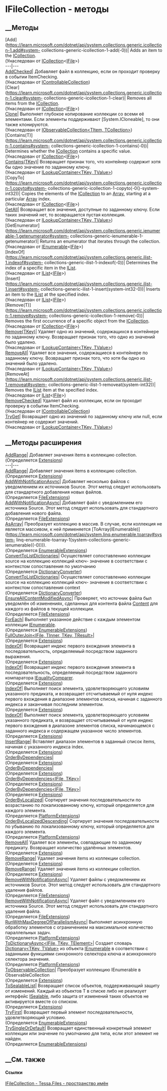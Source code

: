 # IFileCollection - методы
##  __Методы
[Add](https://learn.microsoft.com/dotnet/api/system.collections.generic.icollection-1.add#system-
collections-generic-icollection-1-add\(-0\))| Adds an item to the
[ICollection<T>](https://learn.microsoft.com/dotnet/api/system.collections.generic.icollection-1).  
(Унаследован от
[ICollection](https://learn.microsoft.com/dotnet/api/system.collections.generic.icollection-1)<[IFile](T_Tessa_Files_IFile.htm)>)  
---|---  
[AddChecked](M_Tessa_Platform_Collections_IControllableCollection_1_AddChecked.htm)|
Добавляет файл в коллекцию, если он проходит проверку в событии ItemChecking.  
(Унаследован от
[IControllableCollection<TItem>](T_Tessa_Platform_Collections_IControllableCollection_1.htm))  
[Clear](https://learn.microsoft.com/dotnet/api/system.collections.generic.icollection-1.clear#system-
collections-generic-icollection-1-clear)| Removes all items from the
[ICollection<T>](https://learn.microsoft.com/dotnet/api/system.collections.generic.icollection-1).  
(Унаследован от
[ICollection](https://learn.microsoft.com/dotnet/api/system.collections.generic.icollection-1)<[IFile](T_Tessa_Files_IFile.htm)>)  
[Clone](M_Tessa_Platform_Collections_IObservableCollection_2_Clone.htm)|
Выполняет глубокое копирование коллекции со всеми её элементами. Если элементы
поддерживают [System.ICloneable], то они также клонируются.  
(Унаследован от [IObservableCollection<TItem,
TCollection>](T_Tessa_Platform_Collections_IObservableCollection_2.htm))  
[Contains(T)](https://learn.microsoft.com/dotnet/api/system.collections.generic.icollection-1.contains#system-
collections-generic-icollection-1-contains\(-0\))| Determines whether the
[ICollection<T>](https://learn.microsoft.com/dotnet/api/system.collections.generic.icollection-1)
contains a specific value.  
(Унаследован от
[ICollection](https://learn.microsoft.com/dotnet/api/system.collections.generic.icollection-1)<[IFile](T_Tessa_Files_IFile.htm)>)  
[Contains(TKey)](M_Tessa_Platform_Collections_ILookupContainer_2_Contains.htm)|
Возвращает признак того, что контейнер содержит хотя бы одно значение по
заданному ключу.  
(Унаследован от [ILookupContainer<TKey,
TValue>](T_Tessa_Platform_Collections_ILookupContainer_2.htm))  
[CopyTo](https://learn.microsoft.com/dotnet/api/system.collections.generic.icollection-1.copyto#system-
collections-generic-icollection-1-copyto\(-0\(\)-system-int32\))| Copies the
elements of the
[ICollection<T>](https://learn.microsoft.com/dotnet/api/system.collections.generic.icollection-1)
to an [Array](https://learn.microsoft.com/dotnet/api/system.array), starting
at a particular [Array](https://learn.microsoft.com/dotnet/api/system.array)
index.  
(Унаследован от
[ICollection](https://learn.microsoft.com/dotnet/api/system.collections.generic.icollection-1)<[IFile](T_Tessa_Files_IFile.htm)>)  
[GetAll](M_Tessa_Platform_Collections_ILookupContainer_2_GetAll.htm)|
Возвращает все значения, доступные по заданному ключу. Если таких значений
нет, то возвращается пустая коллекция.  
(Унаследован от [ILookupContainer<TKey,
TValue>](T_Tessa_Platform_Collections_ILookupContainer_2.htm))  
[GetEnumerator](https://learn.microsoft.com/dotnet/api/system.collections.generic.ienumerable-1.getenumerator#system-
collections-generic-ienumerable-1-getenumerator)| Returns an enumerator that
iterates through the collection.  
(Унаследован от
[IEnumerable](https://learn.microsoft.com/dotnet/api/system.collections.generic.ienumerable-1)<[IFile](T_Tessa_Files_IFile.htm)>)  
[IndexOf](https://learn.microsoft.com/dotnet/api/system.collections.generic.ilist-1.indexof#system-
collections-generic-ilist-1-indexof\(-0\))| Determines the index of a specific
item in the
[IList<T>](https://learn.microsoft.com/dotnet/api/system.collections.generic.ilist-1).  
(Унаследован от
[IList](https://learn.microsoft.com/dotnet/api/system.collections.generic.ilist-1)<[IFile](T_Tessa_Files_IFile.htm)>)  
[Insert](https://learn.microsoft.com/dotnet/api/system.collections.generic.ilist-1.insert#system-
collections-generic-ilist-1-insert\(system-int32-0\))| Inserts an item to the
[IList<T>](https://learn.microsoft.com/dotnet/api/system.collections.generic.ilist-1)
at the specified index.  
(Унаследован от
[IList](https://learn.microsoft.com/dotnet/api/system.collections.generic.ilist-1)<[IFile](T_Tessa_Files_IFile.htm)>)  
[Remove(T)](https://learn.microsoft.com/dotnet/api/system.collections.generic.icollection-1.remove#system-
collections-generic-icollection-1-remove\(-0\))| Removes the first occurrence
of a specific object from the
[ICollection<T>](https://learn.microsoft.com/dotnet/api/system.collections.generic.icollection-1).  
(Унаследован от
[ICollection](https://learn.microsoft.com/dotnet/api/system.collections.generic.icollection-1)<[IFile](T_Tessa_Files_IFile.htm)>)  
[Remove(TKey)](M_Tessa_Platform_Collections_ILookupContainer_2_Remove.htm)|
Удаляет одно из значений, содержащихся в контейнере по заданному ключу.
Возвращает признак того, что одно из значений было удалено.  
(Унаследован от [ILookupContainer<TKey,
TValue>](T_Tessa_Platform_Collections_ILookupContainer_2.htm))  
[RemoveAll](M_Tessa_Platform_Collections_ILookupContainer_2_RemoveAll.htm)|
Удаляет все значения, содержащиеся в контейнере по заданному ключу. Возвращает
признак того, что хотя бы одно из значений было удалено.  
(Унаследован от [ILookupContainer<TKey,
TValue>](T_Tessa_Platform_Collections_ILookupContainer_2.htm))  
[RemoveAt](https://learn.microsoft.com/dotnet/api/system.collections.generic.ilist-1.removeat#system-
collections-generic-ilist-1-removeat\(system-int32\))| Removes the
[IList<T>](https://learn.microsoft.com/dotnet/api/system.collections.generic.ilist-1)
item at the specified index.  
(Унаследован от
[IList](https://learn.microsoft.com/dotnet/api/system.collections.generic.ilist-1)<[IFile](T_Tessa_Files_IFile.htm)>)  
[RemoveChecked](M_Tessa_Platform_Collections_IControllableCollection_1_RemoveChecked.htm)|
Удаляет файл из коллекции, если он проходит проверку в событии ItemChecking.  
(Унаследован от
[IControllableCollection<TItem>](T_Tessa_Platform_Collections_IControllableCollection_1.htm))  
[TryGet](M_Tessa_Platform_Collections_ILookupContainer_2_TryGet.htm)|
Возвращает одно из значений по заданному ключу или null, если контейнер не
содержит значений.  
(Унаследован от [ILookupContainer<TKey,
TValue>](T_Tessa_Platform_Collections_ILookupContainer_2.htm))  
##  __Методы расширения
[AddRange<IFile>](M_Tessa_Platform_Collections_Extensions_AddRange__1.htm)|
Добавляет значения items в коллекцию collection.  
(Определяется [Extensions](T_Tessa_Platform_Collections_Extensions.htm))  
---|---  
[AddRange<IFile>](M_Tessa_Platform_Collections_Extensions_AddRange__1_1.htm)|
Добавляет значения items в коллекцию collection.  
(Определяется [Extensions](T_Tessa_Platform_Collections_Extensions.htm))  
[AddWithNotificationAsync](M_Tessa_Files_FileExtensions_AddWithNotificationAsync.htm)|
Добавляет несколько файлов с уведомлением их источников Source. Этот метод
следует использовать для стандартного добавления новых файлов.  
(Определяется [FileExtensions](T_Tessa_Files_FileExtensions.htm))  
[AddWithNotificationAsync](M_Tessa_Files_FileExtensions_AddWithNotificationAsync_1.htm)|
Добавляет файл с уведомлением его источника Source. Этот метод следует
использовать для стандартного добавления нового файла.  
(Определяется [FileExtensions](T_Tessa_Files_FileExtensions.htm))  
[AsArray<IFile>](M_Tessa_Platform_Collections_EnumerableExtensions_AsArray__1.htm)|
Преобразует коллекцию в массив. В случае, если коллекция не является массивом,
к ней применяется
[ToArray<TSource>(IEnumerable<TSource>)](https://learn.microsoft.com/dotnet/api/system.linq.enumerable.toarray#system-
linq-enumerable-toarray-1\(system-collections-generic-
ienumerable\(\(-0\)\)\)).  
(Определяется
[EnumerableExtensions](T_Tessa_Platform_Collections_EnumerableExtensions.htm))  
[ConvertToListDictionaries<IFile>](M_Tessa_Views_Mapping_DictionaryConverter_ConvertToListDictionaries__1.htm)|
Осуществляет сопоставлению коллекции source на коллекцию коллекций ключ-
значение в соответствии с контекстом сопоставления по умолчанию  
(Определяется
[DictionaryConverter](T_Tessa_Views_Mapping_DictionaryConverter.htm))  
[ConvertToListDictionaries<IFile>](M_Tessa_Views_Mapping_DictionaryConverter_ConvertToListDictionaries__1_1.htm)|
Осуществляет сопоставлению коллекции source на коллекцию коллекций ключ-
значение в соответствии с контекстом сопоставления context  
(Определяется
[DictionaryConverter](T_Tessa_Views_Mapping_DictionaryConverter.htm))  
[EnsureAllContentModifiedAsync](M_Tessa_Files_FileExtensions_EnsureAllContentModifiedAsync.htm)|
Проверяет, что источник файла был уведомлён об изменениях, сделанных для
контента файла [Content](P_Tessa_Files_IFileObject_Content.htm) для каждого из
файлов в текущей коллекции.  
(Определяется [FileExtensions](T_Tessa_Files_FileExtensions.htm))  
[ForEach<IFile>](M_Tessa_Platform_Collections_EnumerableExtensions_ForEach__1.htm)|
Выполняет указанное действие с каждым элементом коллекции
[IEnumerable<T>](https://learn.microsoft.com/dotnet/api/system.collections.generic.ienumerable-1).  
(Определяется
[EnumerableExtensions](T_Tessa_Platform_Collections_EnumerableExtensions.htm))  
[FullOuterJoin<IFile, TInner, TKey,
TResult>](M_Tessa_Platform_Collections_Extensions_FullOuterJoin__4.htm)|  
(Определяется [Extensions](T_Tessa_Platform_Collections_Extensions.htm))  
[IndexOf<IFile>](M_Tessa_Platform_Collections_Extensions_IndexOf__1.htm)|
Возвращает индекс первого вхождения элемента в последовательность,
определяемый посредством заданного выражения.  
(Определяется [Extensions](T_Tessa_Platform_Collections_Extensions.htm))  
[IndexOf<IFile>](M_Tessa_Platform_Collections_Extensions_IndexOf__1_1.htm)|
Возвращает индекс первого вхождения элемента в последовательность,
определяемый посредством заданного компаратора
[IEqualityComparer<T>](https://learn.microsoft.com/dotnet/api/system.collections.generic.iequalitycomparer-1).  
(Определяется [Extensions](T_Tessa_Platform_Collections_Extensions.htm))  
[IndexOf<IFile>](M_Tessa_Platform_Collections_Extensions_IndexOf__1_2.htm)|
Выполняет поиск элемента, удовлетворяющего условиям указанного предиката, и
возвращает отсчитываемый от нуля индекс первого вхождения в диапазоне
элементов списка, начиная с заданного индекса и заканчивая последним
элементом.  
(Определяется [Extensions](T_Tessa_Platform_Collections_Extensions.htm))  
[IndexOf<IFile>](M_Tessa_Platform_Collections_Extensions_IndexOf__1_3.htm)|
Выполняет поиск элемента, удовлетворяющего условиям указанного предиката, и
возвращает отсчитываемый от нуля индекс первого вхождения в диапазоне
элементов списка, начинающемся с заданного индекса и содержащем указанное
число элементов.  
(Определяется [Extensions](T_Tessa_Platform_Collections_Extensions.htm))  
[InsertRange<IFile>](M_Tessa_Platform_Collections_Extensions_InsertRange__1.htm)|
Вставляет диапазон элементов в заданный список items, начиная с указанного
индекса index.  
(Определяется [Extensions](T_Tessa_Platform_Collections_Extensions.htm))  
[OrderByDependencies<IFile>](M_Tessa_Platform_Collections_Extensions_OrderByDependencies__1.htm)|  
(Определяется [Extensions](T_Tessa_Platform_Collections_Extensions.htm))  
[OrderByDependencies<IFile>](M_Tessa_Platform_Collections_Extensions_OrderByDependencies__1_1.htm)|  
(Определяется [Extensions](T_Tessa_Platform_Collections_Extensions.htm))  
[OrderByDependencies<IFile,
TKey>](M_Tessa_Platform_Collections_Extensions_OrderByDependencies__2.htm)|  
(Определяется [Extensions](T_Tessa_Platform_Collections_Extensions.htm))  
[OrderByDependencies<IFile,
TKey>](M_Tessa_Platform_Collections_Extensions_OrderByDependencies__2_1.htm)|  
(Определяется [Extensions](T_Tessa_Platform_Collections_Extensions.htm))  
[OrderByLocalized<IFile>](M_Tessa_Platform_PlatformExtensions_OrderByLocalized__1.htm)|
Сортирует значения последовательности по возрастанию по локализованному ключу,
который определяется для каждого элемента.  
(Определяется [PlatformExtensions](T_Tessa_Platform_PlatformExtensions.htm))  
[OrderByLocalizedDescending<IFile>](M_Tessa_Platform_PlatformExtensions_OrderByLocalizedDescending__1.htm)|
Сортирует значения последовательности по убыванию по локализованному ключу,
который определяется для каждого элемента.  
(Определяется [PlatformExtensions](T_Tessa_Platform_PlatformExtensions.htm))  
[RemoveAll<IFile>](M_Tessa_Platform_Collections_Extensions_RemoveAll__1.htm)|
Удаляет все элементы, совпадающие по заданному предикату. Возвращает
количество удалённых элементов.  
(Определяется [Extensions](T_Tessa_Platform_Collections_Extensions.htm))  
[RemoveRange<IFile>](M_Tessa_Platform_Collections_Extensions_RemoveRange__1.htm)|
Удаляет значения items из коллекции collection.  
(Определяется [Extensions](T_Tessa_Platform_Collections_Extensions.htm))  
[RemoveRange<IFile>](M_Tessa_Platform_Collections_Extensions_RemoveRange__1_1.htm)|
Удаляет значения items из коллекции collection.  
(Определяется [Extensions](T_Tessa_Platform_Collections_Extensions.htm))  
[RemoveWithNotificationAsync](M_Tessa_Files_FileExtensions_RemoveWithNotificationAsync.htm)|
Удаляет файлы с уведомлением их источников Source. Этот метод следует
использовать для стандартного удаления файлов.  
(Определяется [FileExtensions](T_Tessa_Files_FileExtensions.htm))  
[RemoveWithNotificationAsync](M_Tessa_Files_FileExtensions_RemoveWithNotificationAsync_1.htm)|
Удаляет файл с уведомлением его источника Source. Этот метод следует
использовать для стандартного удаления файла.  
(Определяется [FileExtensions](T_Tessa_Files_FileExtensions.htm))  
[RunWithMaxDegreeOfParallelismAsync<IFile>](M_Tessa_Platform_PlatformExtensions_RunWithMaxDegreeOfParallelismAsync__1.htm)|
Выполняет асинхронную обработку элементов с ограничением на максимальное
количество параллельных задач.  
(Определяется [PlatformExtensions](T_Tessa_Platform_PlatformExtensions.htm))  
[ToDictionaryAsync<IFile, TKey,
TElement>](M_Tessa_Platform_PlatformExtensions_ToDictionaryAsync__3.htm)|
Создает словарь [Dictionary<TKey,
TValue>](https://learn.microsoft.com/dotnet/api/system.collections.generic.dictionary-2)
из объекта
[IEnumerable<T>](https://learn.microsoft.com/dotnet/api/system.collections.generic.ienumerable-1)
в соответствии с заданными функциями синхронного селектора ключа и
асинхронного селектора значения.  
(Определяется [PlatformExtensions](T_Tessa_Platform_PlatformExtensions.htm))  
[ToObservableCollection<IFile>](M_Tessa_Platform_Collections_Extensions_ToObservableCollection__1.htm)|
Преобразует коллекцию IEnumerable в ObservableCollection  
(Определяется [Extensions](T_Tessa_Platform_Collections_Extensions.htm))  
[ToSealableList<IFile>](M_Tessa_Platform_Collections_Extensions_ToSealableList__1.htm)|
Возвращает список объектов, поддерживающий защиту от изменений. Каждый из
объектов T в списке либо не реализует интерфейс
[ISealable](T_Tessa_Platform_ISealable.htm), либо защита от изменений таких
объектов не активируется вместе со списком.  
(Определяется [Extensions](T_Tessa_Platform_Collections_Extensions.htm))  
[TryFirst<IFile>](M_Tessa_Platform_Collections_EnumerableExtensions_TryFirst__1.htm)|
Возвращает первый элемент последовательности, удовлетворяющий условию.  
(Определяется
[EnumerableExtensions](T_Tessa_Platform_Collections_EnumerableExtensions.htm))  
[TrySingleOrDefault<IFile>](M_Tessa_Platform_Collections_EnumerableExtensions_TrySingleOrDefault__1.htm)|
Возвращает единственный конкретный элемент коллекции или значение по умолчанию
для типа, если этот элемент не найден.  
(Определяется
[EnumerableExtensions](T_Tessa_Platform_Collections_EnumerableExtensions.htm))  
##  __См. также
#### Ссылки
[IFileCollection - ](T_Tessa_Files_IFileCollection.htm)
[Tessa.Files - пространство имён](N_Tessa_Files.htm)
